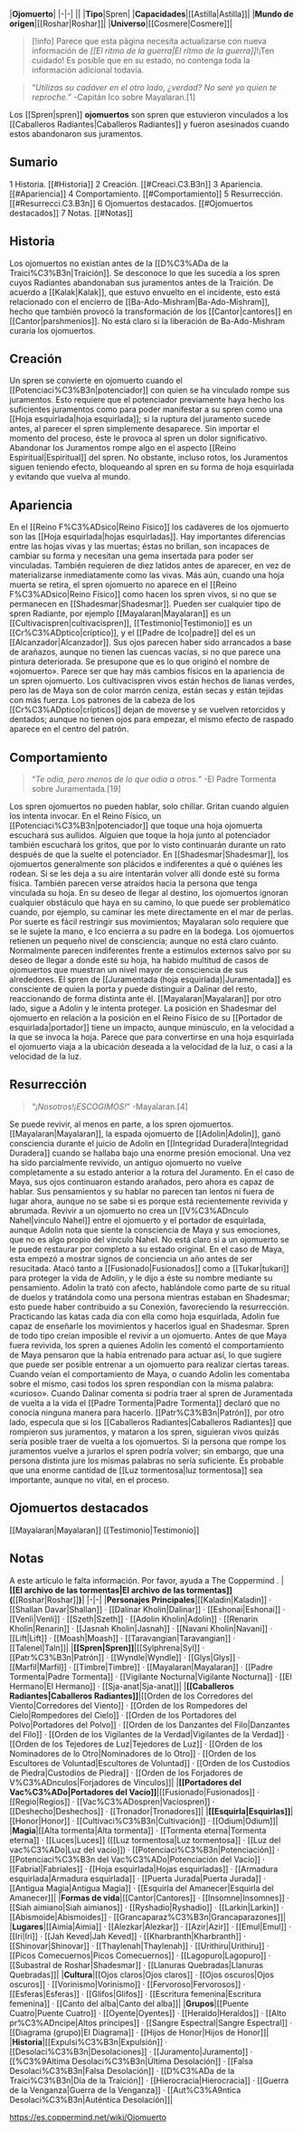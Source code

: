 

|**Ojomuerto**|
|-|-|
||
|**Tipo**|Spren|
|**Capacidades**|[[Astilla\|Astilla]]|
|**Mundo de origen**|[[Roshar\|Roshar]]|
|**Universo**|[[Cosmere\|Cosmere]]|

> [!info] Parece que esta página necesita actualizarse con nueva información de *[[El ritmo de la guerra\|El ritmo de la guerra]]*!¡Ten cuidado! Es posible que en su estado, no contenga toda la información adicional todavía.

>“*Utilizas su cadáver en el otro lado, ¿verdad? No seré yo quien te reproche.*”
\-Capitán Ico sobre Mayalaran.[1]


Los [[Spren\|spren]] **ojomuertos** son spren que estuvieron vinculados a los [[Caballeros Radiantes\|Caballeros Radiantes]] y fueron asesinados cuando estos abandonaron sus juramentos.


## Sumario

1 Historia. [[#Historia]] 
2 Creación. [[#Creaci.C3.B3n]] 
3 Apariencia. [[#Apariencia]] 
4 Comportamiento. [[#Comportamiento]] 
5 Resurrección. [[#Resurrecci.C3.B3n]] 
6 Ojomuertos destacados. [[#Ojomuertos destacados]] 
7 Notas. [[#Notas]] 


## Historia
Los ojomuertos no existían antes de la [[D%C3%ADa de la Traici%C3%B3n\|Traición]]. Se desconoce lo que les sucedía a los spren cuyos Radiantes abandonaban sus juramentos antes de la Traición. De acuerdo a [[Kalak\|Kalak]], que estuvo envuelto en el incidente, esto está relacionado con el encierro de [[Ba-Ado-Mishram\|Ba-Ado-Mishram]], hecho que también provocó la transformación de los [[Cantor\|cantores]] en [[Cantor\|parshmenios]]. No está claro si la liberación de Ba-Ado-Mishram curaría los ojomuertos.

## Creación
Un spren se convierte en ojomuerto cuando el [[Potenciaci%C3%B3n\|potenciador]] con quien se ha vinculado rompe sus juramentos. Esto requiere que el potenciador previamente haya hecho los suficientes juramentos como para poder manifestar a su spren como una [[Hoja esquirlada\|hoja esquirlada]]; si la ruptura del juramento sucede antes, al parecer el spren simplemente desaparece. Sin importar el momento del proceso, éste le provoca al spren un dolor significativo.
Abandonar los Juramentos rompe algo en el aspecto [[Reino Espiritual\|Espiritual]] del spren. No obstante, incluso rotos, los Juramentos siguen teniendo efecto, bloqueando al spren en su forma de hoja esquirlada y evitando que vuelva al mundo.

## Apariencia
En el [[Reino F%C3%ADsico\|Reino Físico]] los cadáveres de los ojomuerto son las [[Hoja esquirlada\|hojas esquirladas]]. Hay importantes diferencias entre las hojas vivas y las muertas; éstas no brillan, son incapaces de cambiar su forma y necesitan una gema insertada para poder ser vinculadas. También requieren de diez latidos antes de aparecer, en vez de materializarse inmediatamente como las vivas. Más aún, cuando una hoja muerta se retira, el spren ojomuerto no aparece en el [[Reino F%C3%ADsico\|Reino Físico]] como hacen los spren vivos, si no que se permanecen en [[Shadesmar\|Shadesmar]].
Pueden ser cualquier tipo de spren Radiante, por ejemplo [[Mayalaran\|Mayalaran]] es un [[Cultivacispren\|cultivacispren]], [[Testimonio\|Testimonio]] es un [[Cr%C3%ADptico\|críptico]], y el [[Padre de Ico\|padre]] del  es un [[Alcanzador\|Alcanzador]]. Sus ojos parecen haber sido arrancados a base de arañazos, aunque no tienen las cuencas vacías, si no que parece una pintura deteriorada. Se presupone que es lo que originó el nombre de «ojomuerto».
Parece ser que hay más cambios físicos en la apariencia de un spren ojomuerto. Los cultivacispren vivos están hechos de lianas verdes, pero las de Maya son de color marrón ceniza, están secas y están tejidas con más fuerza. Los patrones de la cabeza de los [[Cr%C3%ADptico\|crípticos]] dejan de moverse y se vuelven retorcidos y dentados; aunque no tienen ojos para empezar, el mismo efecto de raspado aparece en el centro del patrón.

## Comportamiento
>“*Te odia, pero menos de lo que odia a otros.*”
\-El Padre Tormenta sobre Juramentada.[19]


Los spren ojomuertos no pueden hablar, solo chillar. Gritan cuando alguien los intenta invocar. En el Reino Físico, un [[Potenciaci%C3%B3n\|potenciador]] que toque una hoja ojomuerta escuchará sus aullidos. Alguien que toque la hoja junto al potenciador también escuchará los gritos, que por lo visto continuarán durante un rato después de que la suelte el potenciador.
En [[Shadesmar\|Shadesmar]], los ojomuertos generalmente son plácidos e indiferentes a qué o quiénes les rodean. Si se les deja a su aire intentarán volver allí donde esté su forma física. También parecen verse atraídos hacia la persona que tenga vinculada su hoja. En su deseo de llegar al destino, los ojomuertos ignoran cualquier obstáculo que haya en su camino, lo que puede ser problemático cuando, por ejemplo, su caminar les mete directamente en el mar de perlas. Por suerte es fácil restringir sus movimientos; Mayalaran solo requiere que se le sujete la mano, e Ico encierra a su padre en la bodega.
Los ojomuertos retienen un pequeño nivel de consciencia; aunque no está claro cuánto. Normalmente parecen indiferentes frente a estímulos externos salvo por su deseo de llegar a donde esté su hoja, ha habido multitud de casos de ojomuertos que muestran un nivel mayor de consciencia de sus alrededores. El spren de [[Juramentada (hoja esquirlada)\|Juramentada]] es consciente de quien la porta y puede distinguir a Dalinar del resto, reaccionando de forma distinta ante él. [[Mayalaran\|Mayalaran]] por otro lado, sigue a Adolin y le intenta proteger.
La posición en Shadesmar del ojomuerto en relación a la posición en el Reino Físico de su [[Portador de esquirlada\|portador]] tiene un impacto, aunque minúsculo, en la velocidad a la que se invoca la hoja. Parece que para convertirse en una hoja esquirlada el ojomuerto viaja a la ubicación deseada a la velocidad de la luz, o casi a la velocidad de la luz.

## Resurrección
>“*¡Nosotros!¡ESCOGIMOS!*”
\-Mayalaran.[4]


Se puede revivir, al menos en parte, a los spren ojomuertos. [[Mayalaran\|Mayalaran]], la espada ojomuerto de [[Adolin\|Adolin]], ganó consciencia durante el juicio de Adolin en [[Integridad Duradera\|Integridad Duradera]] cuando se hallaba bajo una enorme presión emocional.
Una vez ha sido parcialmente revivido, un antiguo ojomuerto no vuelve completamente a su estado anterior a la rotura del Juramento. En el caso de Maya, sus ojos continuaron estando arañados, pero ahora es capaz de hablar. Sus pensamientos y su hablar no parecen tan lentos ni fuera de lugar ahora, aunque no se sabe si es porque está recientemente revivida y abrumada. Revivir a un ojomuerto no crea un [[V%C3%ADnculo Nahel\|vínculo Nahel]] entre el ojomuerto y el portador de esquirlada, aunque Adolin nota que siente la consciencia de Maya y sus emociones, que no es algo propio del vínculo Nahel. No está claro si a un ojomuerto se le puede restaurar por completo a su estado original.
En el caso de Maya, esta empezó a mostrar signos de conciencia un año antes de ser resucitada. Atacó tanto a [[Fusionado\|Fusionados]] como a [[Tukar\|tukari]] para proteger la vida de Adolin, y le dijo a éste su nombre mediante su pensamiento. Adolin la trató con afecto, hablándole como parte de su ritual de duelos y tratándola como una persona mientras estaban en Shadesmar; esto puede haber contribuido a su Conexión, favoreciendo la resurrección. Practicando las katas cada día con ella como hoja esquirlada, Adolin fue capaz de enseñarle los movimientos y hacerlos igual en Shadesmar.
Spren de todo tipo creían imposible el revivir a un ojomuerto. Antes de que Maya fuera revivida, los spren a quienes Adolin les comentó el comportamiento de Maya pensaron que la había entrenado para actuar así, lo que sugiere que puede ser posible entrenar a un ojomuerto para realizar ciertas tareas. Cuando veían el comportamiento de Maya, o cuando Adolin les comentaba sobre el mismo, casi todos los spren respondían con la misma palabra: «curioso». Cuando Dalinar comenta si podría traer al spren de Juramentada de vuelta a la vida el [[Padre Tormenta\|Padre Tormenta]] declaró que no conocía ninguna manera para hacerlo. [[Patr%C3%B3n\|Patrón]], por otro lado, especula que si los [[Caballeros Radiantes\|Caballeros Radiantes]] que rompieron sus juramentos, y mataron a los spren, siguieran vivos quizás sería posible traer de vuelta a los ojomuertos. Si la persona que rompe los juramentos vuelve a jurarlos el spren podría volver; sin embargo, que una persona distinta jure los mismas palabras no sería suficiente. Es probable que una enorme cantidad de [[Luz tormentosa\|luz tormentosa]] sea importante, aunque no vital, en el proceso.

## Ojomuertos destacados
[[Mayalaran\|Mayalaran]]
[[Testimonio\|Testimonio]]
## Notas

A este artículo le falta información. Por favor, ayuda a The Coppermind .
|**[[El archivo de las tormentas\|El archivo de las tormentas]] (**[[Roshar\|Roshar]]**)**|
|-|-|
|**Personajes Principales**|[[Kaladin\|Kaladin]] · [[Shallan Davar\|Shallan]] · [[Dalinar Kholin\|Dalinar]] · [[Eshonai\|Eshonai]] · [[Venli\|Venli]] · [[Szeth\|Szeth]] · [[Adolin Kholin\|Adolin]] · [[Renarin Kholin\|Renarin]] · [[Jasnah Kholin\|Jasnah]] · [[Navani Kholin\|Navani]] · [[Lift\|Lift]] · [[Moash\|Moash]] · [[Taravangian\|Taravangian]] · [[Talenel\|Taln]]|
|**[[Spren\|Spren]]**|[[Sylphrena\|Syl]] · [[Patr%C3%B3n\|Patrón]] · [[Wyndle\|Wyndle]] · [[Glys\|Glys]] · [[Marfil\|Marfil]] · [[Timbre\|Timbre]] · [[Mayalaran\|Mayalaran]] · [[Padre Tormenta\|Padre Tormenta]] · [[Vigilante Nocturna\|Vigilante Nocturna]] · [[El Hermano\|El Hermano]] · [[Sja-anat\|Sja-anat]]|
|**[[Caballeros Radiantes\|Caballeros Radiantes]]**|[[Orden de los Corredores del Viento\|Corredores del Viento]] · [[Orden de los Rompedores del Cielo\|Rompedores del Cielo]] · [[Orden de los Portadores del Polvo\|Portadores del Polvo]] · [[Orden de los Danzantes del Filo\|Danzantes del Filo]] · [[Orden de los Vigilantes de la Verdad\|Vigilantes de la Verdad]] · [[Orden de los Tejedores de Luz\|Tejedores de Luz]] · [[Orden de los Nominadores de lo Otro\|Nominadores de lo Otro]] · [[Orden de los Escultores de Voluntad\|Escultores de Voluntad]] · [[Orden de los Custodios de Piedra\|Custodios de Piedra]] · [[Orden de los Forjadores de V%C3%ADnculos\|Forjadores de Vínculos]]|
|**[[Portadores del Vac%C3%ADo\|Portadores del Vacío]]**|[[Fusionado\|Fusionados]] · [[Regio\|Regios]] · [[Vac%C3%ADospren\|Vacíospren]] · [[Deshecho\|Deshechos]] · [[Tronador\|Tronadores]]|
|**[[Esquirla\|Esquirlas]]**|[[Honor\|Honor]] · [[Cultivaci%C3%B3n\|Cultivación]] · [[Odium\|Odium]]|
|**Magia**|[[Alta tormenta\|Alta tormenta]] · [[Tormenta eterna\|Tormenta eterna]] · [[Luces\|Luces]] ([[Luz tormentosa\|Luz tormentosa]] · [[Luz del vac%C3%ADo\|Luz del vacío]]) · [[Potenciaci%C3%B3n\|Potenciación]] · [[Potenciaci%C3%B3n del Vac%C3%ADo\|Potenciación del Vacío]] · [[Fabrial\|Fabriales]] · [[Hoja esquirlada\|Hojas esquirladas]] · [[Armadura esquirlada\|Armadura esquirlada]] · [[Puerta Jurada\|Puerta Jurada]] · [[Antigua Magia\|Antigua Magia]] · [[Esquirla del Amanecer\|Esquirla del Amanecer]]|
|**Formas de vida**|[[Cantor\|Cantores]] · [[Insomne\|Insomnes]] · [[Siah aimiano\|Siah aimianos]] · [[Ryshadio\|Ryshadio]] · [[Larkin\|Larkin]] · [[Abismoide\|Abismoides]] · [[Grancaparaz%C3%B3n\|Grancaparazones]]|
|**Lugares**|[[Aimia\|Aimia]] · [[Alezkar\|Alezkar]] · [[Azir\|Azir]] · [[Emul\|Emul]] · [[Iri\|Iri]] · [[Jah Keved\|Jah Keved]] · [[Kharbranth\|Kharbranth]] · [[Shinovar\|Shinovar]] · [[Thaylenah\|Thaylenah]] · [[Urithiru\|Urithiru]] · [[Picos Comecuernos\|Picos Comecuernos]] · [[Lagopuro\|Lagopuro]] · [[Subastral de Roshar\|Shadesmar]] · [[Llanuras Quebradas\|Llanuras Quebradas]]|
|**Cultura**|[[Ojos claros\|Ojos claros]] · [[Ojos oscuros\|Ojos oscuros]] · [[Vorinismo\|Vorinismo]] · [[Fervoroso\|Fervorosos]] · [[Esferas\|Esferas]] · [[Glifos\|Glifos]] · [[Escritura femenina\|Escritura femenina]] · [[Canto del alba\|Canto del alba]]|
|**Grupos**|[[Puente Cuatro\|Puente Cuatro]] · [[Oyente\|Oyentes]] · [[Heraldo\|Heraldos]] · [[Alto pr%C3%ADncipe\|Altos príncipes]] · [[Sangre Espectral\|Sangre Espectral]] · [[Diagrama (grupo)\|El Diagrama]] · [[Hijos de Honor\|Hijos de Honor]]|
|**Historia**|[[Expulsi%C3%B3n\|Expulsión]] · [[Desolaci%C3%B3n\|Desolaciones]] · [[Juramento\|Juramento]] · [[%C3%9Altima Desolaci%C3%B3n\|Última Desolación]] · [[Falsa Desolaci%C3%B3n\|Falsa Desolación]] · [[D%C3%ADa de la Traici%C3%B3n\|Día de la Traición]] · [[Hierocracia\|Hierocracia]] · [[Guerra de la Venganza\|Guerra de la Venganza]] · [[Aut%C3%A9ntica Desolaci%C3%B3n\|Auténtica Desolación]]|



https://es.coppermind.net/wiki/Ojomuerto